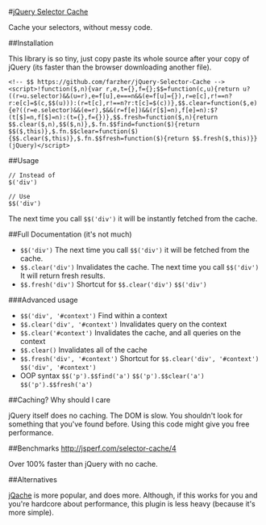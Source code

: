 #[jQuery Selector Cache](https://raw.github.com/farzher/jQuery-Selector-Cache/master/jquery.$$.min.js)

Cache your selectors, without messy code.






##Installation

This library is so tiny, just copy paste its whole source after your copy of jQuery (its faster than the browser downloading another file).

    <!-- $$ https://github.com/farzher/jQuery-Selector-Cache -->
    <script>!function($,n){var r,e,t={},f={};$$=function(c,u){return u?((r=u.selector)&&(u=r),e=f[u],e===n&&(e=f[u]={}),r=e[c],r!==n?r:e[c]=$(c,$$(u))):(r=t[c],r!==n?r:t[c]=$(c))},$$.clear=function($,e){e?((r=e.selector)&&(e=r),$&&(r=f[e])&&(r[$]=n),f[e]=n):$?(t[$]=n,f[$]=n):(t={},f={})},$$.fresh=function($,n){return $$.clear($,n),$$($,n)},$.fn.$$find=function($){return $$($,this)},$.fn.$$clear=function($){$$.clear($,this)},$.fn.$$fresh=function($){return $$.fresh($,this)}}(jQuery)</script>






##Usage

    // Instead of
    $('div')

    // Use
    $$('div')

The next time you call `$$('div')` it will be instantly fetched from the cache.






##Full Documentation (it's not much)

 - `$$('div')` The next time you call `$$('div')` it will be fetched from the cache.
 - `$$.clear('div')` Invalidates the cache. The next time you call `$$('div')` It will return fresh results.
 - `$$.fresh('div')` Shortcut for `$$.clear('div')` `$$('div')`

###Advanced usage
 - `$$('div', '#context')` Find within a context
 - `$$.clear('div', '#context')` Invalidates query on the context
 - `$$.clear('#context')` Invalidates the cache, and all queries on the context
 - `$$.clear()` Invalidates all of the cache
 - `$$.fresh('div', '#context')` Shortcut for `$$.clear('div', '#context')` `$$('div', '#context')`
 - OOP syntax `$$('p').$$find('a')` `$$('p').$$clear('a')` `$$('p').$$fresh('a')`




##Caching? Why should I care

jQuery itself does no caching. The DOM is slow. You shouldn't look for something that you've found before. Using this code might give you free performance.





##Benchmarks http://jsperf.com/selector-cache/4

Over 100% faster than jQuery with no cache.





##Alternatives

[jQache](https://github.com/danwit/jQache) is more popular, and does more. Although, if this works for you and you're hardcore about performance, this plugin is less heavy (because it's more simple).
